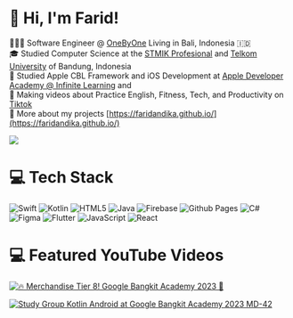 <!-- Level 3: Add custom code -->

# 👋 Hi, I'm Farid!
👩🏻‍💻 Software Engineer @ [OneByOne](https://www.onebyone.io/) Living in Bali, Indonesia 🇮🇩 <br/>
🎓 Studied Computer Science at the [STMIK Profesional](https://stmikprofesional.ac.id/) and [Telkom University](https://telkomuniversity.ac.id) of Bandung, Indonesia<br/>
💭 Studied Apple CBL Framework and iOS Development at [Apple Developer Academy @ Infinite Learning](https://www.developeracademy.infinitelearning.id/) and <br/>
🎨 Making videos about Practice English, Fitness, Tech, and Productivity on [Tiktok](https://www.tiktok.com/@onlyfark)<br/>
📌 More about my projects [https://faridandika.github.io/](https://faridandika.github.io/)

<!-- GitHub stats from https://github.com/anuraghazra/github-readme-stats -->
![](https://github-readme-stats.vercel.app/api?username=faridandika&theme=radical&hide_border=false&include_all_commits=true&count_private=true)<br/>

# 💻 Tech Stack
<!-- Badges from https://github.com/Ileriayo/markdown-badges -->
![Swift](https://img.shields.io/badge/swift-F54A2A?style=for-the-badge&logo=swift&logoColor=white)
![Kotlin](https://img.shields.io/badge/kotlin-%237F52FF.svg?style=for-the-badge&logo=kotlin&logoColor=white)
![HTML5](https://img.shields.io/badge/html5-%23E34F26.svg?style=for-the-badge&logo=html5&logoColor=white)
![Java](https://img.shields.io/badge/java-%23ED8B00.svg?style=for-the-badge&logo=openjdk&logoColor=white)
![Firebase](https://img.shields.io/badge/firebase-%23039BE5.svg?style=for-the-badge&logo=firebase)
![Github Pages](https://img.shields.io/badge/github%20pages-121013?style=for-the-badge&logo=github&logoColor=white)
![C#](https://img.shields.io/badge/c%23-%23239120.svg?style=for-the-badge&logo=csharp&logoColor=white)
![Figma](https://img.shields.io/badge/figma-%23F24E1E.svg?style=for-the-badge&logo=figma&logoColor=white)
![Flutter](https://img.shields.io/badge/Flutter-%2302569B.svg?style=for-the-badge&logo=Flutter&logoColor=white)
![JavaScript](https://img.shields.io/badge/javascript-%23323330.svg?style=for-the-badge&logo=javascript&logoColor=%23F7DF1E)
![React](https://img.shields.io/badge/react-%2320232a.svg?style=for-the-badge&logo=react&logoColor=%2361DAFB)

# 💻 Featured YouTube Videos
<!-- YouTube video cards from https://github.com/DenverCoder1/github-readme-youtube-cards -->
<!-- If you want to display the latest videos, then simply follow the instructions in the above repo. -->
<!-- If you however want to select which videos display, then you can manually generate the video link by changing the below parameters in angle brackets. -->
<!-- https://ytcards.demolab.com/?id=<video ID>&title=<video+title>&lang=en&timestamp=<video publish date in Unix time format>&background_color=%230d1117&title_color=%23ffffff&stats_color=%23dedede&max_title_lines=1&width=250&border_radius=5&duration=<video duration in seconds> "<video title>") -->
<!-- BEGIN YOUTUBE-CARDS -->

[![🔥 Merchandise Tier 8! Google Bangkit Academy 2023 🤩](https://ytcards.demolab.com/?id=fDK6vvxqgt4&title=🔥+Merchandise+Tier+8!+Google+Bangkit+Academy+2023+🤩&lang=en&timestamp=1714972800&background_color=%230d1117&title_color=%23ffffff&stats_color=%23dedede&max_title_lines=1&width=250&border_radius=5&duration=303 "🔥 Merchandise Tier 8! Google Bangkit Academy 2023 🤩")](https://youtu.be/fDK6vvxqgt4?si=1AhwiUIamfs6clV3)

[![Study Group Kotlin Android at Google Bangkit Academy 2023 MD-42](https://ytcards.demolab.com/?id=Ijl4yD1CJRg&title=Study+Group+Kotlin+Android+at+Google+Bangkit+Academy+2023+MD-42&lang=en&timestamp=1697712000&background_color=%230d1117&title_color=%23ffffff&stats_color=%23dedede&max_title_lines=1&width=250&border_radius=5&duration=5158 "Study Group Kotlin Android at Google Bangkit Academy 2023 MD-42")](https://youtu.be/Ijl4yD1CJRg?si=1AhwiUIamfs6clV3)
